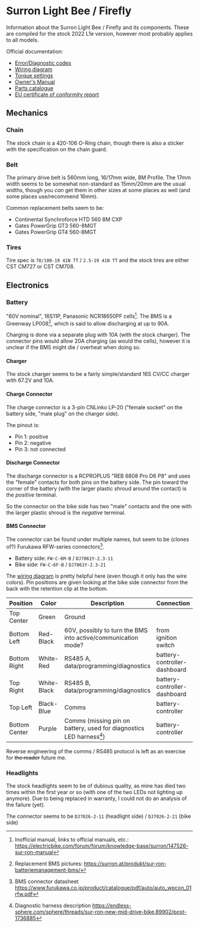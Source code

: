 # Surron Light Bee / Firefly
Information about the Surron Light Bee / Firefly and its components. These are compiled for the stock 2022 L1e version, however most probably applies to all models.

Official documentation:
- [Error/Diagnostic codes](./docs/Diagnostic_chart_X_Series_lead_LED.pdf)
- [Wiring diagram](./docs/SR%20diagram%20AE%20bikes%20copy.pdf)
- [Torque settings](./docs/Surron_LB_Torque_Settings.pdf)
- [Owner's Manual](./docs/Surron_LBX_Dual-Sport_E-Dirt_Bike_Owners_Manual.pdf)
- [Parts catalogue](./docs/Surron_LBX_Parts_Catalogue.pdf)
- [EU certificate of conformity report](./docs/surronlightbeecoc-papiere.pdf)

## Mechanics
### Chain
The stock chain is a 420-106 O-Ring chain, though there is also a sticker with the specification on the chain guard.

### Belt
The primary drive belt is 560mm long, 16/17mm wide, 8M Profile. The 17mm width seems to be somewhat non-standard as 15mm/20mm are the usual widths, though you _can_ get them in other sizes at some places as well (and some places use/recommend 16mm).

Common replacement belts seem to be:
- Continental Synchroforce HTD 560 8M CXP
- Gates PowerGrip GT3 560-8MGT
- Gates PowerGrip GT4 560-8MGT

### Tires
Tire spec is `70/100-19 41N TT` / `2.5-19 41N TT` and the stock tires are either CST CM727 or CST CM708.

## Electronics

### Battery

"60V nominal", 16S11P, Panasonic NCR18650PF cells[^forum-manual]. The BMS is a Greenway LP008[^replacement-bms], which is said to allow discharging at up to 90A.

Charging is done via a separate plug with 10A (with the stock charger). The connector pins would allow 20A charging (as would the cells), however it is unclear if the BMS might die / overheat when doing so.

#### Charger
The stock charger seems to be a fairly simple/standard 16S CV/CC charger with 67.2V and 10A.

#### Charge Connector
The charge connector is a 3-pin CNLinko LP-20 ("female socket" on the battery side, "male plug" on the charger side).

The pinout is:
- Pin 1: positive
- Pin 2: negative
- Pin 3: not connected

#### Discharge Connector
The discharge connector is a RCPROPLUS "REB 6808 Pro D6 P8" and uses the "female" contacts for both pins on the battery side. The pin toward the corner of the battery (with the larger plastic shroud around the contact) is the _positive_ terminal.

So the connector on the bike side has two "male" contacts and the one with the larger plastic shroud is the _negative_ terminal.

#### BMS Connector

The connector can be found under multiple names, but seem to be (clones of?) Furukawa RFW-series connectors[^bms-connector-datasheet].
- Battery side: `FW-C-6M-B` / `DJ7061Y-2.3-11`
- Bike side: `FW-C-6F-B` / `DJ7061Y-2.3-21`

The [wiring diagram](./docs/SR%20diagram%20AE%20bikes%20copy.pdf) is pretty helpful here (even though it only has the wire colors). Pin positions are given looking at the bike side connector from the back with the retention clip at the bottom.

| Position | Color | Description | Connection |
| --- | --- | --- | --- |
| Top Center | Green | Ground | |
| Bottom Left | Red-Black | 60V, possibly to turn the BMS into active/communication mode? | from ignition switch |
| Bottom Right | White-Red | RS485 A, data/programming/diagnostics | battery-controller-dashboard |
| Top Right | White-Black | RS485 B, data/programming/diagnostics | battery-controller-dashboard |
| Top Left | Black-Blue | Comms | battery-controller |
| Bottom Center | Purple | Comms (missing pin on battery, used for diagnostics LED harness[^led-harness]) | battery-controller |

Reverse engineering of the comms / RS485 protocol is left as an exercise for ~~the reader~~ future me.

### Headlights

The stock headlights seem to be of dubious quality, as mine has died two times within the first year or so (with one of the two LEDs not lighting up anymore). Due to being replaced in warranty, I could not do an analysis of the failure (yet).

The connector seems to be `DJ7026-2-11` (headlight side) / `DJ7026-2-21` (bike side)


[^forum-manual]: Inofficial manual, links to official manuals, etc.: https://electricbike.com/forum/forum/knowledge-base/surron/147526-sur-ron-manual

[^replacement-bms]: Replacement BMS pictures: https://surron.at/produkt/sur-ron-batteriemanagement-bms/

[^bms-connector-datasheet]: BMS connector datasheet https://www.furukawa.co.jp/product/catalogue/pdf/auto/auto_wpcon_01rfw.pdf

[^led-harness]: Diagnostic harness description https://endless-sphere.com/sphere/threads/sur-ron-new-mid-drive-bike.89902/post-1736885